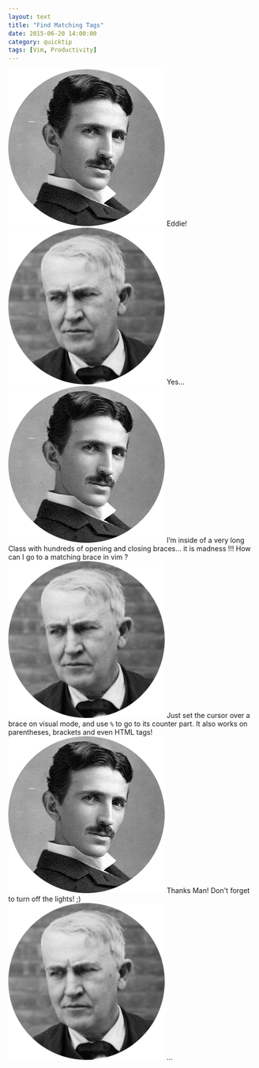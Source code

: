 ```yaml
---
layout: text
title: "Find Matching Tags"
date: 2015-06-20 14:00:00
category: quicktip
tags: [Vim, Productivity]
---
```



<div class="message-sent">
    <img class="message-avatar" src="/assets/images/nikola.png" alt="Fabián Uribe">
    <span class="message">
        Eddie!
    </span>
</div>

<div class="message-received">
    <img class="message-avatar" src="/assets/images/edison.png" alt="Fabián Uribe">
    <span class="message">
        Yes...
    </span>
</div>

<div class="message-sent">
    <img class="message-avatar" src="/assets/images/nikola.png" alt="Fabián Uribe">
    <span class="message">
        I’m inside of a very long Class with hundreds of opening and closing braces... it is madness !!!
    </span>
    <span class="message">
        How can I go to a matching brace in vim ?
    </span>
</div>

<div class="message-received">
    <img class="message-avatar" src="/assets/images/edison.png" alt="Fabián Uribe">
    <span class="message">
        Just set the cursor over a brace on visual mode, and use <code>%</code> to go to its counter part.
    </span>
    <span class="message">
        It also works on parentheses, brackets and even HTML tags!
    </span>
</div>

<div class="message-sent">
    <img class="message-avatar" src="/assets/images/nikola.png" alt="Fabián Uribe">
    <span class="message">
        Thanks Man!
    </span>
    <span class="message">
        Don't forget to turn off the lights!
    </span>
    <span class="message">
        ;)
    </span>
</div>

<div class="message-received">
    <img class="message-avatar" src="/assets/images/edison.png" alt="Fabián Uribe">
    <span class="message">
        …
    </span>
</div>
